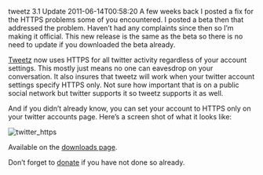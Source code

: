 tweetz 3.1 Update
2011-06-14T00:58:20
A few weeks back I posted a fix for the HTTPS problems some of you encountered. I posted a beta then that addressed the problem. Haven’t had any complaints since then so I’m making it official. This new release is the same as the beta so there is no need to update if you downloaded the beta already.

[Tweetz](/tweetz) now uses HTTPS for all twitter activity regardless of your account settings. This mostly just means no one can eavesdrop on your conversation. It also insures that tweetz will work when your twitter account settings specify HTTPS only. Not sure how important that is on a public social network but twitter supports it so tweetz supports it as well.

And if you didn’t already know, you can set your account to HTTPS only on your twitter accounts page. Here’s a screen shot of what it looks like:

![twitter_https](/content/images/blog/0916bb4fcc1a_1223A/twitter_https.jpg)

Available on the [downloads page](/downloads).

Don’t forget to [donate](https://www.paypal.com/cgi-bin/webscr?cmd=_s-xclick&hosted_button_id=5966770) if you have not done so already. 
